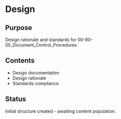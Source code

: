 # Design

## Purpose
Design rationale and standards for 00-80-05_Document_Control_Procedures.

## Contents
- Design documentation
- Design rationale
- Standards compliance

## Status
Initial structure created - awaiting content population.
